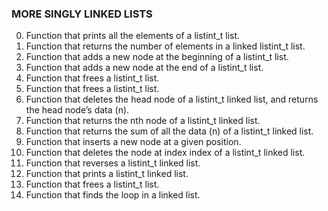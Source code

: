 ### MORE SINGLY LINKED LISTS

0. Function that prints all the elements of a listint_t list.<br/>
1. Function that returns the number of elements in a linked listint_t list.<br/>
2. Function that adds a new node at the beginning of a listint_t list.<br/>
3. Function that adds a new node at the end of a listint_t list.<br/>
4. Function that frees a listint_t list.<br/>
5. Function that frees a listint_t list.<br/>
6. Function that deletes the head node of a listint_t linked list, and returns the head node’s data (n).<br/>
7. Function that returns the nth node of a listint_t linked list.<br/>
8. Function that returns the sum of all the data (n) of a listint_t linked list.<br/>
9. Function that inserts a new node at a given position.<br/>
10. Function that deletes the node at index index of a listint_t linked list.<br/>
11. Function that reverses a listint_t linked list.<br/>
12. Function that prints a listint_t linked list.<br/>
13. Function that frees a listint_t list.<br/>
14. Function that finds the loop in a linked list.
